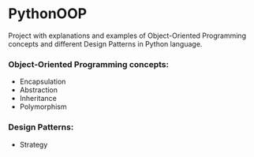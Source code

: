 # PythonOOP

Project with explanations and examples of Object-Oriented Programming concepts and different Design Patterns in Python language.

### Object-Oriented Programming concepts:

- Encapsulation
- Abstraction
- Inheritance
- Polymorphism

### Design Patterns:

- Strategy